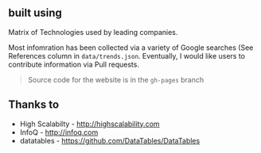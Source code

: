 ## built using

Matrix of Technologies used by leading companies.

Most infomration has been collected via a variety of Google searches (See References column in `data/trends.json`. Eventually, I would like users to contribute information via Pull requests.

> Source code for the website is in the `gh-pages` branch

## Thanks to  

- High Scalabilty - http://highscalability.com
- InfoQ - http://infoq.com
- datatables - https://github.com/DataTables/DataTables


